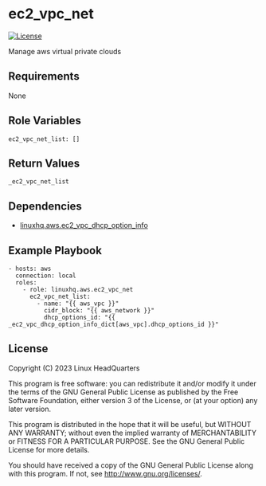 # ec2\_vpc\_net

[![License](https://img.shields.io/badge/license-GPLv3-lightgreen)](https://www.gnu.org/licenses/gpl-3.0.en.html#license-text)

Manage aws virtual private clouds

## Requirements

None

## Role Variables

    ec2_vpc_net_list: []

## Return Values

    _ec2_vpc_net_list

## Dependencies

* [linuxhq.aws.ec2\_vpc\_dhcp\_option\_info](https://github.com/linuxhq/ansible-collection-aws/tree/main/roles/ec2_vpc_dhcp_option_info)

## Example Playbook

    - hosts: aws
      connection: local
      roles:
        - role: linuxhq.aws.ec2_vpc_net
          ec2_vpc_net_list:
            - name: "{{ aws_vpc }}"
              cidr_block: "{{ aws_network }}"
              dhcp_options_id: "{{ _ec2_vpc_dhcp_option_info_dict[aws_vpc].dhcp_options_id }}"

## License

Copyright (C) 2023 Linux HeadQuarters

This program is free software: you can redistribute it and/or modify
it under the terms of the GNU General Public License as published by
the Free Software Foundation, either version 3 of the License, or
(at your option) any later version.

This program is distributed in the hope that it will be useful,
but WITHOUT ANY WARRANTY; without even the implied warranty of
MERCHANTABILITY or FITNESS FOR A PARTICULAR PURPOSE. See the
GNU General Public License for more details.

You should have received a copy of the GNU General Public License
along with this program. If not, see <http://www.gnu.org/licenses/>.
